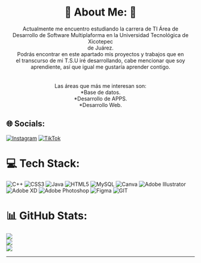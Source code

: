 <h1 align="center">💫 About Me: 💫</h1>
 <div align="center">
Actualmente me encuentro estudiando la carrera de TI Área de <br>Desarrollo de Software Multiplaforma en la Universidad Tecnológica de Xicotepec <br>de Juárez.<br>Podrás encontrar en este apartado mis proyectos y trabajos que en <br>el transcurso de mi T.S.U iré desarrollando, cabe mencionar que soy<br>aprendiente, así que igual me gustaría aprender contigo.<br><br><br>Las áreas que más me interesan son:<br>*Base de datos.<br>*Desarrollo de APPS.<br>*Desarrollo Web.
 </div>


## 🌐 Socials:
 [![Instagram](https://img.shields.io/badge/Instagram-%23E4405F.svg?logo=Instagram&logoColor=white)](https://instagram.com/islasmar.4) [![TikTok](https://img.shields.io/badge/TikTok-%23000000.svg?logo=TikTok&logoColor=white)](https://tiktok.com/@@16mariano8) 

 

# 💻 Tech Stack:
![C++](https://img.shields.io/badge/c++-%2300599C.svg?style=for-the-badge&logo=c%2B%2B&logoColor=white) ![CSS3](https://img.shields.io/badge/css3-%231572B6.svg?style=for-the-badge&logo=css3&logoColor=white) ![Java](https://img.shields.io/badge/java-%23ED8B00.svg?style=for-the-badge&logo=java&logoColor=white) ![HTML5](https://img.shields.io/badge/html5-%23E34F26.svg?style=for-the-badge&logo=html5&logoColor=white) ![MySQL](https://img.shields.io/badge/mysql-%2300f.svg?style=for-the-badge&logo=mysql&logoColor=white) ![Canva](https://img.shields.io/badge/Canva-%2300C4CC.svg?style=for-the-badge&logo=Canva&logoColor=white) ![Adobe Illustrator](https://img.shields.io/badge/adobeillustrator-%23FF9A00.svg?style=for-the-badge&logo=adobeillustrator&logoColor=white) ![Adobe XD](https://img.shields.io/badge/Adobe%20XD-470137?style=for-the-badge&logo=Adobe%20XD&logoColor=#FF61F6) ![Adobe Photoshop](https://img.shields.io/badge/adobephotoshop-%2331A8FF.svg?style=for-the-badge&logo=adobephotoshop&logoColor=white) 	![Figma](https://img.shields.io/badge/figma-%23F24E1E.svg?style=for-the-badge&logo=figma&logoColor=white) ![GIT](https://img.shields.io/badge/Git-fc6d26?style=for-the-badge&logo=git&logoColor=white)

# 📊 GitHub Stats:
![](https://github-readme-stats.vercel.app/api?username=Islasmar&theme=darcula&hide_border=false&include_all_commits=false&count_private=false)<br/>
![](https://github-readme-streak-stats.herokuapp.com/?user=Islasmar&theme=darcula&hide_border=false)<br/>
![](https://github-readme-stats.vercel.app/api/top-langs/?username=Islasmar&theme=darcula&hide_border=false&include_all_commits=false&count_private=false&layout=compact)


---

<!-- Proudly created with GPRM ( https://gprm.itsvg.in ) -->
